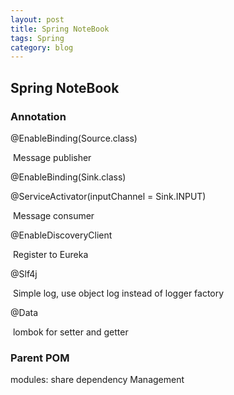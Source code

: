 ```yaml
---
layout: post
title: Spring NoteBook
tags: Spring
category: blog
---
```


## Spring NoteBook

### Annotation

@EnableBinding(Source.class)

​	Message publisher

@EnableBinding(Sink.class)

@ServiceActivator(inputChannel = Sink.INPUT)

​	Message consumer

@EnableDiscoveryClient

​	Register to Eureka

@Slf4j

​	Simple log, use object log instead of logger factory

@Data

​	lombok for setter and getter

### Parent POM

modules: share dependency Management

​	
